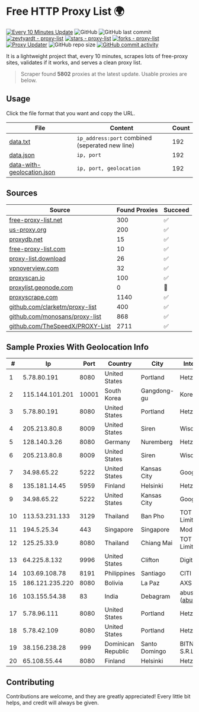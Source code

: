 
# Free HTTP Proxy List 🌍

[![Every 10 Minutes Update](https://github.com/mertguvencli/http-proxy-list/actions/workflows/main.yml/badge.svg?branch=main)](https://github.com/mertguvencli/http-proxy-list/actions/workflows/main.yml)
![GitHub](https://img.shields.io/github/license/mertguvencli/http-proxy-list)
![GitHub last commit](https://img.shields.io/github/last-commit/mertguvencli/http-proxy-list)
[![zevtyardt - proxy-list](https://img.shields.io/static/v1?label=zevtyardt&message=proxy-list&color=blue&logo=github)](https://github.com/zevtyardt/proxy-list "Go to GitHub repo")
[![stars - proxy-list](https://img.shields.io/github/stars/zevtyardt/proxy-list?style=social)](https://github.com/zevtyardt/proxy-list)
[![forks - proxy-list](https://img.shields.io/github/forks/zevtyardt/proxy-list?style=social)](https://github.com/zevtyardt/proxy-list)
[![Proxy Updater](https://github.com/zevtyardt/proxy-list/workflows/Proxy%20Updater/badge.svg)](https://github.com/zevtyardt/proxy-list/actions?query=workflow:"Proxy+Updater")
![GitHub repo size](https://img.shields.io/github/repo-size/zevtyardt/proxy-list)
[![GitHub commit activity](https://img.shields.io/github/commit-activity/m/zevtyardt/proxy-list?logo=commits)](https://github.com/zevtyardt/proxy-list/commits/main)

It is a lightweight project that, every 10 minutes, scrapes lots of free-proxy sites, validates if it works, and serves a clean proxy list.

> Scraper found **5802** proxies at the latest update. Usable proxies are below.

## Usage

Click the file format that you want and copy the URL.

|File|Content|Count|
|----|-------|-----|
|[data.txt](https://raw.githubusercontent.com/mertguvencli/http-proxy-list/main/proxy-list/data.txt)|`ip_address:port` combined (seperated new line)|192|
|[data.json](https://raw.githubusercontent.com/mertguvencli/http-proxy-list/main/proxy-list/data.json)|`ip, port`|192|
|[data-with-geolocation.json](https://raw.githubusercontent.com/mertguvencli/http-proxy-list/main/proxy-list/data-with-geolocation.json)|`ip, port, geolocation`|192|

## Sources

|Source|Found Proxies|Succeed|
|------|-------------|-------|
|[free-proxy-list.net](https://free-proxy-list.net)|300|✅|
|[us-proxy.org](https://www.us-proxy.org)|200|✅|
|[proxydb.net](http://proxydb.net)|15|✅|
|[free-proxy-list.com](https://free-proxy-list.com/?page=&port=&type%5B%5D=http&type%5B%5D=https&up_time=0&search=Search)|10|✅|
|[proxy-list.download](https://www.proxy-list.download/HTTP)|26|✅|
|[vpnoverview.com](https://vpnoverview.com/privacy/anonymous-browsing/free-proxy-servers)|32|✅|
|[proxyscan.io](https://www.proxyscan.io)|100|✅|
|[proxylist.geonode.com](https://proxylist.geonode.com/api/proxy-list?limit=300&page=1&sort_by=lastChecked&sort_type=desc&protocols=http,https)|0|🚫|
|[proxyscrape.com](https://api.proxyscrape.com/v2/?request=displayproxies&protocol=http&timeout=10000&country=all&ssl=all&anonymity=all)|1140|✅|
|[github.com/clarketm/proxy-list](https://raw.githubusercontent.com/clarketm/proxy-list/master/proxy-list-raw.txt)|400|✅|
|[github.com/monosans/proxy-list](https://raw.githubusercontent.com/monosans/proxy-list/main/proxies/http.txt)|868|✅|
|[github.com/TheSpeedX/PROXY-List](https://raw.githubusercontent.com/TheSpeedX/PROXY-List/master/http.txt)|2711|✅|


## Sample Proxies With Geolocation Info

|#|Ip|Port|Country|City|Internet Service Provider|
|-|--|----|-------|----|-------------------------|
|1|5.78.80.191|8080|United States|Portland|Hetzner Online GmbH|
|2|115.144.101.201|10001|South Korea|Gangdong-gu|Korea Telecom|
|3|5.78.80.191|8080|United States|Portland|Hetzner Online GmbH|
|4|205.213.80.8|8009|United States|Siren|WiscNet|
|5|128.140.3.26|8080|Germany|Nuremberg|Hetzner Online GmbH|
|6|205.213.80.8|8009|United States|Siren|WiscNet|
|7|34.98.65.22|5222|United States|Kansas City|Google LLC|
|8|135.181.14.45|5959|Finland|Helsinki|Hetzner Online GmbH|
|9|34.98.65.22|5222|United States|Kansas City|Google LLC|
|10|113.53.231.133|3129|Thailand|Ban Pho|TOT Public Company Limited|
|11|194.5.25.34|443|Singapore|Singapore|Mod Mission Critical LLC|
|12|125.25.33.9|8080|Thailand|Chiang Mai|TOT Public Company Limited|
|13|64.225.8.132|9996|United States|Clifton|DigitalOcean, LLC|
|14|103.69.108.78|8191|Philippines|Santiago|CITI Cableworld Inc.|
|15|186.121.235.220|8080|Bolivia|La Paz|AXS Bolivia S. A.|
|16|103.155.54.38|83|India|Debagram|abuse-mailbox: (abuse@pegasuswave.com)|
|17|5.78.96.111|8080|United States|Portland|Hetzner Online GmbH|
|18|5.78.42.109|8080|United States|Portland|Hetzner Online GmbH|
|19|38.156.238.28|999|Dominican Republic|Santo Domingo|BITNET DOMINICANA, S.R.L.|
|20|65.108.55.44|8080|Finland|Helsinki|Hetzner Online GmbH|



## Contributing

Contributions are welcome, and they are greatly appreciated! Every
little bit helps, and credit will always be given.

